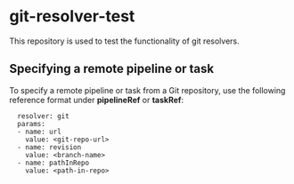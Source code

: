 # git-resolver-test
This repository is used to test the functionality of git resolvers.
## Specifying a remote pipeline or task
To specify a remote pipeline or task from a Git repository, use the following reference format under **pipelineRef** or **taskRef**:
```  
  resolver: git
  params:
  - name: url
    value: <git-repo-url>
  - name: revision
    value: <branch-name>
  - name: pathInRepo
    value: <path-in-repo>
